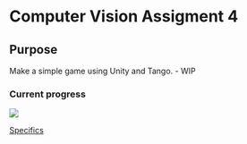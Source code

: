 <h1> Computer Vision Assigment 4 </h1>

<h2> Purpose </h2>

<p> Make a simple game using Unity and Tango. - WIP </p>

<h3> Current progress </h3>
<img src = "https://github.com/DanielChurch/TangoVRGame/blob/master/Examples/Unity.webp" />

<a href = "https://github.com/DanielChurch/TangoVRGame/blob/master/Assignment4.pdf"> Specifics </a>
